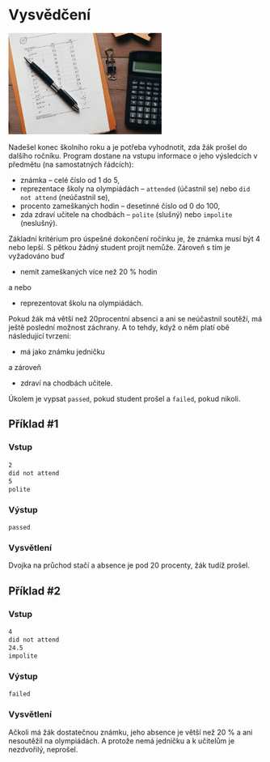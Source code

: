 # Vysvědčení

<img src="cover.webp" height="200" alt="ilustrace"/>

Nadešel konec školního roku a je potřeba vyhodnotit, zda žák prošel do dalšího ročníku. Program dostane na vstupu
informace o jeho výsledcích v předmětu (na samostatných řádcích):

- známka – celé číslo od 1 do 5,
- reprezentace školy na olympiádách – `attended` (účastnil se) nebo `did not attend` (neúčastnil se),
- procento zameškaných hodin – desetinné číslo od 0 do 100,
- zda zdraví učitele na chodbách – `polite` (slušný) nebo `impolite` (neslušný).

Základní kritérium pro úspešné dokončení ročínku je, že známka musí být 4 nebo lepší. S pětkou žádný student projít
nemůže. Zároveň s tím je vyžadováno buď

- nemít zameškaných více než 20 % hodin

a nebo

- reprezentovat školu na olympiádách.

Pokud žák má větší než 20procentní absenci a ani se neúčastnil soutěží, má ještě poslední možnost záchrany. A to tehdy,
když o něm platí obě následující tvrzení:

- má jako známku jedničku

a zároveň

- zdraví na chodbách učitele.

Úkolem je vypsat `passed`, pokud student prošel a `failed`, pokud nikoli.

## Příklad #1

### Vstup

```
2
did not attend
5
polite
```

### Výstup

```
passed
```

### Vysvětlení

Dvojka na průchod stačí a absence je pod 20 procenty, žák tudíž prošel.

## Příklad #2

### Vstup

```
4
did not attend
24.5
impolite
```

### Výstup

```
failed
```

### Vysvětlení

Ačkoli má žák dostatečnou známku, jeho absence je větší než 20 % a ani nesoutěžil na olympiádách. A protože nemá
jedničku a k učitelům je nezdvořilý, neprošel.
